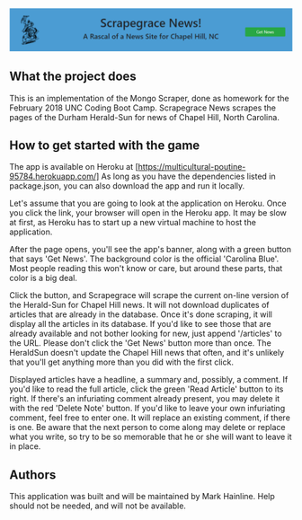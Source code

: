 ![Scrapegrace Banner](banner.png)

## What the project does
This is an implementation of the Mongo Scraper, done as homework for the February 2018 UNC Coding Boot Camp. Scrapegrace News scrapes the pages of the Durham Herald-Sun for news of Chapel Hill, North Carolina.

## How to get started with the game
The app is available on Heroku at [https://multicultural-poutine-95784.herokuapp.com/] As long as you have the dependencies listed in package.json, you can also download the app and run it locally.

Let's assume that you are going to look at the application on Heroku. Once you click the link, your browser will open in the Heroku app. It may be slow at first, as Heroku has to start up a new virtual machine to host the application.

After the page opens, you'll see the app's banner, along with a green button that says 'Get News'. The background color is the official 'Carolina Blue'. Most people reading this won't know or care, but around these parts, that color is a big deal.

Click the button, and Scrapegrace will scrape the current on-line version of the Herald-Sun for Chapel Hill news. It will not download duplicates of articles that are already in the database. Once it's done scraping, it will display all the articles in its database. If you'd like to see those that are already available and not bother looking for new, just append '/articles' to the URL. Please don't click the 'Get News' button more than once. The HeraldSun doesn't update the Chapel Hill news that often, and it's unlikely that you'll get anything more than you did with the first click.

Displayed articles have a headline, a summary and, possibly, a comment. If you'd like to read the full article, click the green 'Read Article' button to its right. If there's an infuriating comment already present, you may delete it with the red 'Delete Note' button. If you'd like to leave your own infuriating comment, feel free to enter one. It will replace an existing comment, if there is one. Be aware that the next person to come along may delete or replace what you write, so try to be so memorable that he or she will want to leave it in place.

## Authors
This application was built and will be maintained by Mark Hainline. Help should not be needed, and will not be available.
